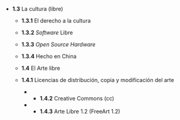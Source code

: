 * **1.3** La cultura (libre)

  * **1.3.1** El derecho a la cultura

  * **1.3.2** _Software_ Libre

  * **1.3.3** _Open Source Hardware_

  * **1.3.4** Hecho en China

  * **1.4** El Arte libre

  * **1.4.1** Licencias de distribución, copia y modificación del arte

      * * **1.4.2** Creative Commons (cc)

      * * **1.4.3** Arte Libre 1.2 (FreeArt 1.2)
